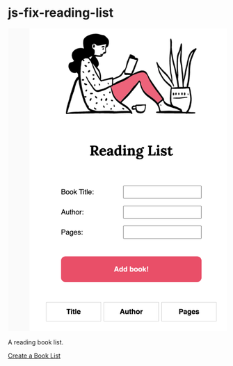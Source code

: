 # js-fix-reading-list

 ![book list](img/book-list.png)


A reading book list.

<a href="https://lee77carter.github.io/js-fix-reading-list/">Create a Book List</a>
